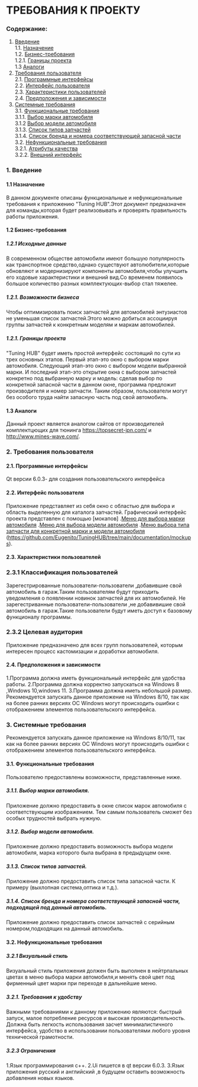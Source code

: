 # ТРЕБОВАНИЯ К ПРОЕКТУ

### Содержание:
1. [Введение](#1) <br>
 1.1. [Назначение](#1.1) <br>
 1.2. [Бизнес-требования](#1.2) <br>
   1.2.1. [Границы проекта](#1.2.1) <br>
 1.3 [Аналоги](#1.3) <br>
2. [Требования пользователя](#2) <br>
2.1. [Программные интерфейсы](#2.1) <br>
2.2. [Интерфейс пользователя](#2.2) <br>
2.3. [Характеристики пользователей](#2.3) <br>
2.4. [Предположения и зависимости](#2.4) <br>
3. [Системные требования](#3) <br>
3.1. [Функциональные требования](#3.1) <br>
3.1.1. [Выбор марки автомобиля](#3.1.1) <br>
3.1.2 [Выбор модели автомобиля](#3.1.2) <br>
3.1.3. [Список типов запчастей](#3.1.3) <br>
3.1.4. [Список бренда и номера соответствующей запасной части](#3.1.4) <br>
3.2. [Нефункциональные требования](#3.2) <br>
3.2.1. [Атрибуты качества](#3.2.1) <br>
3.2.2. [Внешний интерфейс](#3.2.2) <br>

### 1. Введение <a name="1"></a>
#### 1.1 Назначение <a name="1.1"></a>
В данном документе описаны функциональные и нефункциональные требования к приложению "Tuning HUB".Этот документ предназначен для команды,которая будет реализовывать и проверять правильность работы приложения.

#### 1.2 Бизнес-требования <a name="1.2"></a>
##### 1.2.1 Исходные данные <a name="1.2.1"></a>
В современном обществе автомобили имеют большую популярность как транспортное средство,однако существуют автолюбители,которые обновляют и модернизируют компоненты автомобиля,чтобы улучшить его ходовые характеристики и внешний вид.Со временем появилось большое количество разных комплектующих-выбор стал тяжелее.
##### 1.2.1. Возможности бизнеса <a name="1.2.1"></a>
Чтобы оптимизировать поиск запчастей для автомобилей энтузиастов не уменьшая список запчастей.Этого можно добиться ассоциируя группы запчастей к конкретным моделям и маркам автомобилей.

##### 1.2.1. Границы проекта <a name="1.2.1"></a>
"Tuning HUB" будет  иметь простой интерфейс состоящий по сути из трех основных этапов. Первый этап-это окно с выбором марки автомобиля. Следующий этап-это окно с выбором модели выбранной марки. И последний этап-это открытие окна с выбором запчастей конкретно под выбранную марку и модель: сделав выбор по конкретной запасной части в данном окне,   программа предложит производителя и номер запчасти. Таким образом, пользователи могут без особого труда найти запасную часть под свой автомобиль.

#### 1.3 Аналоги <a name="1.3"></a>
Данный проект является аналогом сайтов от производителей комплектцющих для тюнинга https://topsecret-jpn.com/ и http://www.mines-wave.com/.

### 2. Требования пользователя <a name="2"></a>
#### 2.1. Программные интерфейсы <a name="2.1"></a>
Qt версии 6.0.3- для создания пользовательского интерфейса

#### 2.2. Интерфейс пользователя <a name="2.2"></a>
Приложение представляет из себя окно с областью для выбора и область выделенную для каталога запчастей.
Графический интерфейс проекта представлен с помощью [мокапов]
.[Меню для выбора  марки автомобиля]()
.[Меню для выбора модели автомобиля]()
.[Меню выбора типа запчасти для конкретной марки и модели автомобиля]()
(https://github.com/Eugenito/TuningHUB/tree/main/documentation/mockups).

#### 2.3. Характеристики пользователей <a name="2.3"></a>
### 2.3.1 Классификация пользователей <a name="2.3"></a>
Зарегестрированные пользователи-пользователи ,добавившие свой автомобиль в гараж.Таким пользователям будут приходить уведомления о появлении новинок запчастей для их автомобилей.
Не зарегестриванные пользователи-пользователи ,не добавивишие свой автомобиль в гараж.Такие пользователи будут иметь доступ к базовому функционалу программы.
### 2.3.2 Целевая аудитория <a name="2.3"></a>
Приложение предназначено для всех групп пользователей, которым интересен процесс кастомизации и доработки автомобиля.

#### 2.4. Предположения и зависимости <a name="2.4"></a>
1.Программа должна иметь функциональный интерфейс для удобства работы.
2.Программа должна корректно запускаться на Windows 8 ,Windows 10,windows 11.
3.Программа должна иметь небольшой размер.
Рекомендуется запускать данное приложение на Windows 8/10, так как на более ранних версиях ОС Windows могут происходить ошибки с отображением элементов пользовательского интерфейса.

### 3. Системные требования <a name="3"></a>
Рекомендуется запускать данное приложение на Windows 8/10/11, так как на более ранних версиях ОС Windows могут происходить ошибки с отображением элементов пользовательского интерфейса.

#### 3.1. Функциональные требования <a name="3.1"></a>
Пользователю предоставлены возможности, представленные ниже.

##### 3.1.1. Выбор марки автомобиля.<a name="3.1.1"></a>
Приложение должно предоставить в окне список марок автомобиля с соответствующим изображением. Тем самым пользователь сможет без особых трудностей выбрать нужную.
##### 3.1.2. Выбор модели автомобиля.<a name="3.1.2"></a>
Приложение должно предоставить возможность выбора модели автомобиля, марка которого была выбрана в предыдущем окне.
##### 3.1.3. Список типов запчастей.<a name="3.1.3"></a>
Приложение должно предоставить список типа запасной части. К примеру (выхлопная система,оптика и т.д.).
##### 3.1.4. Список бренда и номера соответствующей запасной части, подходящей под данный автомобиль.<a name="3.1.4"></a>
Приложение должно предоставить список запчастей с серийным номером,подходящих на данный автомобиль.

#### 3.2. Нефункциональные требования <a name="3.2"></a>
##### 3.2.1 Визуальный стиль 
Визуальный стиль приложения должен быть выполнен в нейтрпальных цветах в меню выбора марки автомобиля,и менять свой цвет под фирменный цвет марки при переходе в дальнейшие меню.
##### 3.2.1. Требования к удобству <a name="3.2.1"></a>
Важными требованиями к  данному приложению являются: быстрый запуск, малое потребление ресурсов и высокая производительность.
Должна быть легкость использования засчет минималистичного интерфейса, удобство в использовании пользователями любого уровня технической грамотности.

 ##### 3.2.3 Ограничения <a name="3.2.2"></a>
1.Язык программирования c++.
2.Ui пишется в qt версии 6.0.3.
3.Язык приложения русский и английский ,в будущем оставить возможность добавления новых языков.
